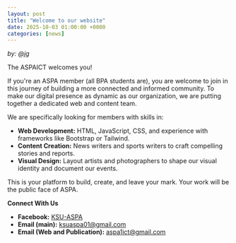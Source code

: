 ```yaml
---
layout: post
title: "Welcome to our website"
date: 2025-10-03 01:00:00 +0000
categories: [news]
---
```

*by: @jg*

The ASPAICT welcomes you!

If you're an ASPA member (all BPA students are), you are welcome to join in this journey of building a more connected and informed community. To make our digital presence as dynamic as our organization, we are putting together a dedicated web and content team.

We are specifically looking for members with skills in:

*   **Web Development:** HTML, JavaScript, CSS, and experience with frameworks like Bootstrap or Tailwind.
*   **Content Creation:** News writers and sports writers to craft compelling stories and reports.
*   **Visual Design:** Layout artists and photographers to shape our visual identity and document our events.

This is your platform to build, create, and leave your mark. Your work will be the public face of ASPA.

**Connect With Us**

- **Facebook:** [KSU-ASPA](https://facebook.com/KSU-ASPA)
- **Email (main):** ksuaspa01@gmail.com
- **Email (Web and Publication):** aspa1ict@gmail.com
  
